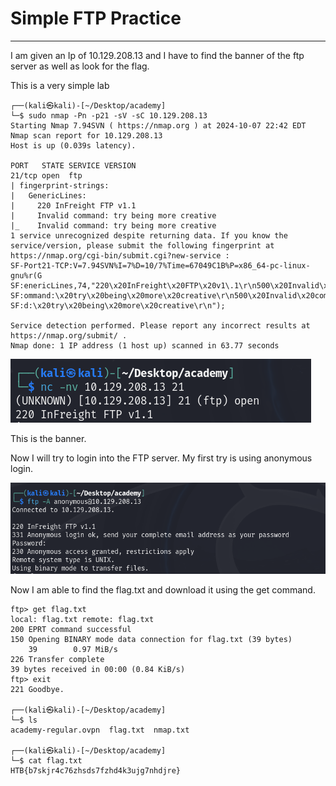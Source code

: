 # Simple FTP Practice

---

I am given an Ip of 10.129.208.13 and I have to find the banner of the ftp server as well as look for the flag.

This is a very simple lab

```
┌──(kali㉿kali)-[~/Desktop/academy]
└─$ sudo nmap -Pn -p21 -sV -sC 10.129.208.13 
Starting Nmap 7.94SVN ( https://nmap.org ) at 2024-10-07 22:42 EDT
Nmap scan report for 10.129.208.13
Host is up (0.039s latency).

PORT   STATE SERVICE VERSION
21/tcp open  ftp
| fingerprint-strings: 
|   GenericLines: 
|     220 InFreight FTP v1.1
|     Invalid command: try being more creative
|_    Invalid command: try being more creative
1 service unrecognized despite returning data. If you know the service/version, please submit the following fingerprint at https://nmap.org/cgi-bin/submit.cgi?new-service :
SF-Port21-TCP:V=7.94SVN%I=7%D=10/7%Time=67049C1B%P=x86_64-pc-linux-gnu%r(G
SF:enericLines,74,"220\x20InFreight\x20FTP\x20v1\.1\r\n500\x20Invalid\x20c
SF:ommand:\x20try\x20being\x20more\x20creative\r\n500\x20Invalid\x20comman
SF:d:\x20try\x20being\x20more\x20creative\r\n");

Service detection performed. Please report any incorrect results at https://nmap.org/submit/ .
Nmap done: 1 IP address (1 host up) scanned in 63.77 seconds
```

![image.png](Simple%20FTP%20Practice%2011924f42a85b809786b0e4717459e8ae/image.png)

This is the banner.

Now I will try to login into the FTP server. My first try is using anonymous login.

![image.png](Simple%20FTP%20Practice%2011924f42a85b809786b0e4717459e8ae/image%201.png)

Now I am able to find the flag.txt and download it using the get command.

```
ftp> get flag.txt
local: flag.txt remote: flag.txt
200 EPRT command successful
150 Opening BINARY mode data connection for flag.txt (39 bytes)
    39        0.97 MiB/s 
226 Transfer complete
39 bytes received in 00:00 (0.84 KiB/s)
ftp> exit
221 Goodbye.
                                                                                                                                              
┌──(kali㉿kali)-[~/Desktop/academy]
└─$ ls
academy-regular.ovpn  flag.txt  nmap.txt
                                                                                                                                              
┌──(kali㉿kali)-[~/Desktop/academy]
└─$ cat flag.txt                                   
HTB{b7skjr4c76zhsds7fzhd4k3ujg7nhdjre}

```